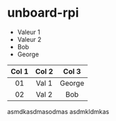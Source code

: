 # unboard-rpi

- Valeur 1
- Valeur 2
- Bob
- George

| Col 1 | Col 2 | Col 3 |
|:-----:|:-----:|:-----:|
| 01    | Val 1 | George|
| 02    | Val 2 | Bob   |


asmdkasdmasodmas asdmkldmkas
